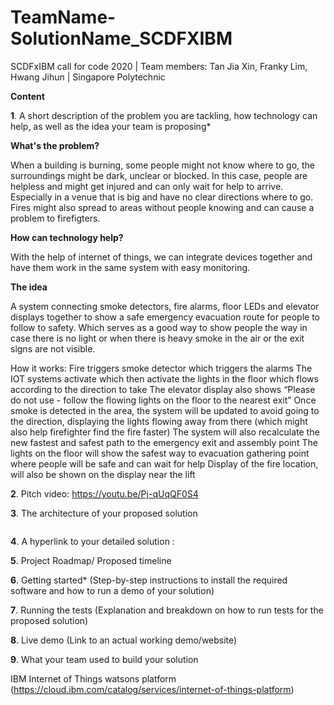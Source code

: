 # TeamName-SolutionName_SCDFXIBM
SCDFxIBM call for code 2020 | Team members: Tan Jia Xin, Franky Lim, Hwang Jihun | Singapore Polytechnic

**Content**

**1**. A short description of the problem you are tackling, how technology can help, as well as the idea your team is proposing*

**What's the problem?**

When a building is burning, some people might not know where to go, the surroundings might be dark, unclear or blocked. In this case, people are helpless and might get injured and can only wait for help to arrive. Especially in a venue that is big and have no clear directions where to go. Fires might also spread to areas without people knowing and can cause a problem to firefigters. 

**How can technology help?**

With the help of internet of things, we can integrate devices together and have them work in the same system with easy monitoring.

**The idea**

A system connecting smoke detectors, fire alarms, floor LEDs and elevator displays together to show a safe emergency evacuation route for people to follow to safety. Which serves as a good way to show people the way in case there is no light or when there is heavy smoke in the air or the exit signs are not visible.

How it works:
Fire triggers smoke detector which triggers the alarms
The IOT systems activate which then activate the lights in the floor which flows according to the direction to take
The elevator display also shows “Please do not use - follow the flowing lights on the floor to the nearest exit”
Once smoke is detected in the area, the system will be updated to avoid going to the direction, displaying the lights flowing away from there (which might also help firefighter find the fire faster)
The system will also recalculate the new fastest and safest path to the emergency exit and assembly point
The lights on the floor will show the safest way to evacuation gathering point where people will be safe and can wait for help
Display of the fire location, will also be shown on the display near the lift


**2**. Pitch video: https://youtu.be/Pj-qUqQF0S4

**3**. The architecture of your proposed solution

![]()

**4**. A hyperlink to your detailed solution :



**5**. Project Roadmap/ Proposed timeline

**6**. Getting started* (Step-by-step instructions to install the required software and how to run a demo of your solution)

**7**. Running the tests (Explanation and breakdown on how to run tests for the proposed solution)

**8**. Live demo (Link to an actual working demo/website)

**9**. What your team used to build your solution

IBM Internet of Things watsons platform (https://cloud.ibm.com/catalog/services/internet-of-things-platform)

